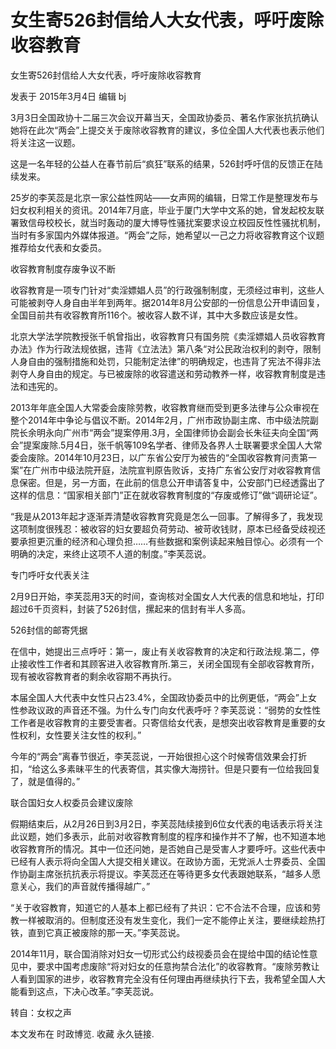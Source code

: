 # 女生寄526封信给人大女代表，呼吁废除收容教育

女生寄526封信给人大女代表，呼吁废除收容教育

发表于 2015年3月4日 编辑 bj

3月3日全国政协十二届三次会议开幕当天，全国政协委员、著名作家张抗抗确认她将在此次“两会”上提交关于废除收容教育的建议，多位全国人大代表也表示他们将关注这一议题。

这是一名年轻的公益人在春节前后“疯狂”联系的结果，526封呼吁信的反馈正在陆续发来。

25岁的李芙蕊是北京一家公益性网站——女声网的编辑，日常工作是整理发布与妇女权利相关的资讯。2014年7月底，毕业于厦门大学中文系的她，曾发起校友联署致信母校校长，就当时轰动的厦大博导性骚扰案要求设立校园反性性骚扰机制，当时有多家国内外媒体报道。“两会”之际，她希望以一己之力将收容教育这个议题推荐给女代表和女委员。

收容教育制度存废争议不断

收容教育是一项专门针对“卖淫嫖娼人员”的行政强制制度，无须经过审判，这些人可能被剥夺人身自由半年到两年。据2014年8月公安部的一份信息公开申请回复，全国目前共有收容教育所116个。被收容人数不详，其中大多数应该是女性。

北京大学法学院教授张千帆曾指出，收容教育只有国务院《卖淫嫖娼人员收容教育办法》作为行政法规依据，违背《立法法》第八条“对公民政治权利的剥夺，限制人身自由的强制措施和处罚，只能制定法律”的明确规定，也违背了宪法不得非法剥夺人身自由的规定。与已被废除的收容遣送和劳动教养一样，收容教育制度是违法和违宪的。

2013年年底全国人大常委会废除劳教，收容教育继而受到更多法律与公众审视在整个2014年中争论与倡议不断。2014年2月，广州市政协副主席、市中级法院副院长余明永向广州市“两会”提案停用.3月，全国律师协会副会长朱征夫向全国“两会”提案废除.5月4日，张千帆等109名学者、律师及各界人士联署要求全国人大常委会废除。2014年10月23日，以广东省公安厅为被告的“全国收容教育问责第一案”在广州市中级法院开庭，法院宣判原告败诉，支持广东省公安厅对收容教育信息保密。但是，另一方面，在此前的信息公开申请答复中，公安部门已经透露出了这样的信息：“国家相关部门”正在就收容教育制度的“存废或修订”做“调研论证”。

“我是从2013年起才逐渐弄清楚收容教育究竟是怎么一回事。了解得多了，我发现这项制度很残忍：被收容的妇女要超负荷劳动、被苛收钱财，原本已经备受歧视还要承担更沉重的经济和心理负担……有些数据和案例读起来触目惊心。必须有一个明确的决定，来终止这项不人道的制度。”李芙蕊说。

专门呼吁女代表关注

2月9日开始，李芙蕊用3天的时间，查询核对全国女人大代表的信息和地址，打印超过6千页资料，封装了526封信，摞起来的信封有半人多高。

526封信的邮寄凭据

在信中，她提出三点呼吁：第一，废止有关收容教育的决定和行政法规.第二，停止接收性工作者和其顾客进入收容教育所.第三，关闭全国现有全部收容教育所，现有被收容教育者的剩余收容期不再执行。

本届全国人大代表中女性只占23.4%，全国政协委员中的比例更低，“两会”上女性参政议政的声音还不强。为什么专门向女代表呼吁？李芙蕊说：“弱势的女性性工作者是收容教育的主要受害者。只寄信给女代表，是想突出收容教育是重要的女性权利，女性要关注女性的权利。”

今年的“两会”离春节很近，李芙蕊说，一开始很担心这个时候寄信效果会打折扣，“给这么多素昧平生的代表寄信，其实像大海捞针。但是只要有一位给我回复了，就是值得的。”

联合国妇女人权委员会建议废除

假期结束后，从2月26日到3月2日，李芙蕊陆续接到6位女代表的电话表示将关注此议题，她们多表示，此前对收容教育制度的程序和操作并不了解，也不知道本地收容教育所的情况。其中一位还问她，是否她自己是受害人才要呼吁。这些代表中已经有人表示将向全国人大提交相关建议。在政协方面，无党派人士界委员、全国作协副主席张抗抗表示将提议。李芙蕊还在等待更多女代表跟她联系，“越多人愿意关心，我们的声音就传播得越广。”

“关于收容教育，知道它的人基本上都已经有了共识：它不合法不合理，应该和劳教一样被取消的。但制度还没有发生变化，我们一定不能停止关注，要继续趁热打铁，直到它真正被废除的那一天。”李芙蕊说。

2014年11月，联合国消除对妇女一切形式公约歧视委员会在提给中国的结论性意见中，要求中国考虑废除“将对妇女的任意拘禁合法化”的收容教育。“废除劳教让人看到国家的进步，收容教育完全没有任何理由再继续执行下去，我希望全国人大能看到这点，下决心改革。”李芙蕊说。

转自：女权之声

本文发布在 时政博览. 收藏 永久链接.